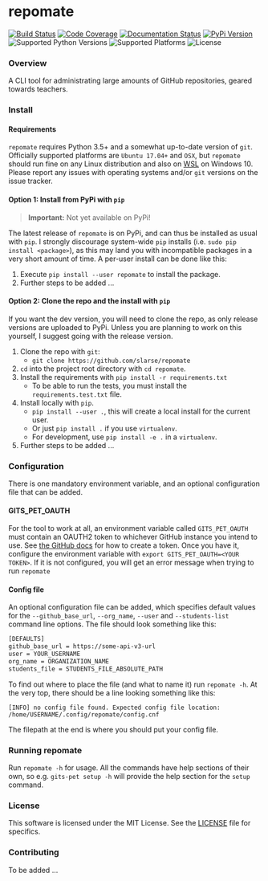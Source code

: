 # repomate

[![Build Status](https://travis-ci.com/slarse/repomate.svg?token=1VKcbDz66bMbTdt1ebsN&branch=master)](https://travis-ci.com/slarse/repomate)
[![Code Coverage](https://codecov.io/gh/slarse/repomate/branch/master/graph/badge.svg)](https://codecov.io/gh/slarse/repomate)
[![Documentation Status](https://readthedocs.org/projects/repomate/badge/?version=latest)](http://repomate.readthedocs.io/en/latest/?badge=latest)
[![PyPi Version](https://badge.fury.io/py/repomate.svg)](https://badge.fury.io/py/repomate)
![Supported Python Versions](https://img.shields.io/badge/python-3.5%2C%203.6%2C%203.7-blue.svg)
![Supported Platforms](https://img.shields.io/badge/platforms-OSX%2C%20Linux-blue.svg)
![License](https://img.shields.io/badge/license-MIT-blue.svg)


### Overview

A CLI tool for administrating large amounts of GitHub repositories, geared towards teachers.

### Install

#### Requirements
`repomate` requires Python 3.5+ and a somewhat up-to-date version of `git`.
Officially supported platforms are `Ubuntu 17.04+` and `OSX`, but `repomate`
should run fine on any Linux distribution and also on
[WSL](https://docs.microsoft.com/en-us/windows/wsl/install-win10) on Windows 10.
Please report any issues with operating systems and/or `git` versions on the
issue tracker.


#### Option 1: Install from PyPi with `pip`

> **Important:** Not yet available on PyPi!

The latest release of `repomate` is on PyPi, and can thus be installed as usual with `pip`.
I strongly discourage system-wide `pip` installs (i.e. `sudo pip install <package>`), as this
may land you with incompatible packages in a very short amount of time. A per-user install
can be done like this:

1. Execute `pip install --user repomate` to install the package.
2. Further steps to be added ...


#### Option 2: Clone the repo and the install with `pip`

If you want the dev version, you will need to clone the repo, as only release versions are uploaded
to PyPi. Unless you are planning to work on this yourself, I suggest going with the release version.

1. Clone the repo with `git`:
    - `git clone https://github.com/slarse/repomate`
2. `cd` into the project root directory with `cd repomate`.
3. Install the requirements with `pip install -r requirements.txt`
    - To be able to run the tests, you must install the `requirements.test.txt` file.
4. Install locally with `pip`.
    - `pip install --user .`, this will create a local install for the current user.
    - Or just `pip install .` if you use `virtualenv`.
    - For development, use `pip install -e .` in a `virtualenv`.
5. Further steps to be added ...


### Configuration

There is one mandatory environment variable, and an optional configuration file
that can be added.

#### GITS_PET_OAUTH

For the tool to work at all, an environment variable called `GITS_PET_OAUTH`
must contain an OAUTH2 token to whichever GitHub instance you intend to use.
See [the GitHub docs](https://help.github.com/articles/creating-a-personal-access-token-for-the-command-line/)
for how to create a token. Once you have it, configure the environment
variable with `export GITS_PET_OAUTH=<YOUR TOKEN>`. If it is not
configured, you will get an error message when trying to run `repomate`

#### Config file

An optional configuration file can be added, which specifies default values
for the `--github_base_url`, `--org_name`, `--user` and
`--students-list` command line options. The file should look
something like this:


```bash
[DEFAULTS]
github_base_url = https://some-api-v3-url
user = YOUR_USERNAME
org_name = ORGANIZATION_NAME
students_file = STUDENTS_FILE_ABSOLUTE_PATH
```

To find out where to place the file (and what to name it) run `repomate -h`.
At the very top, there should be a line looking something like this:

`[INFO] no config file found. Expected config file location: /home/USERNAME/.config/repomate/config.cnf`

The filepath at the end is where you should put your config file.

### Running repomate

Run `repomate -h` for usage. All the commands have help sections of their own,
so e.g. `gits-pet setup -h` will provide the help section for the `setup`
command.
   
### License

This software is licensed under the MIT License. See the [LICENSE](LICENSE) file for specifics.

### Contributing

To be added ...

